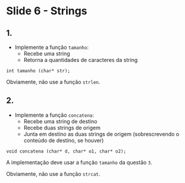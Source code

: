 <meta http-equiv="Content-Type" content="text/html; charset=UTF-8"/></p>        

Slide 6 - Strings
=================

## 1.

- Implemente a função `tamanho`:
    - Recebe uma string
    - Retorna a quantidades de caracteres da string

```
int tamanho (char* str);
```

Obviamente, não use a função `strlen`.

## 2.

- Implemente a função `concatena`:
    - Recebe uma string de destino
    - Recebe duas strings de origem
    - Junta em destino as duas strings de origem (sobrescrevendo o conteúdo de
      destino, se houver)

```
void concatena (char* d, char* o1, char* o2);
```

A implementação deve usar a função `tamanho` da questão `3`.

Obviamente, não use a função `strcat`.
